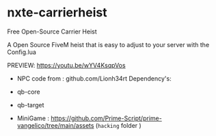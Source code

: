 # nxte-carrierheist
 Free Open-Source Carrier Heist

A Open Source FiveM heist that is easy to adjust to your server with the Config.lua

PREVIEW:  https://youtu.be/wYV4KsqpVos

- NPC code from : github.com/Lionh34rt
Dependency's:

- qb-core
- qb-target
- MiniGame : https://github.com/Prime-Script/prime-vangelico/tree/main/assets (`hacking` folder )

